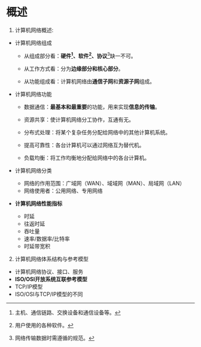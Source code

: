 # 概述
1. 计算机网络概述:
  - 计算机网络组成  
    - 从组成部分看：**硬件[^硬件]、软件[^软件]、协议**[^协议]缺一不可。
    [^硬件]:主机、通信链路、交换设备和通信设备等。  
    [^软件]:用户使用的各种软件。  
    [^协议]:网络传输数据时需遵循的规范。  
    
    - 从工作方式看：分为**边缘部分和核心部分**。
    
    - 从功能组成看：计算机网络由**通信子网**和**资源子网**组成。
    
  - 计算机网络功能
    - 数据通信：**最基本和最重要**的功能，用来实现**信息的传输**。

    - 资源共享：使计算机网络分工协作，互通有无。

    - 分布式处理：将某个复杂任务分配给网络中的其他计算机系统。

    - 提高可靠性：各台计算机可以通过网络互为替代机。

    - 负载均衡：将工作均衡地分配给网络中的各台计算机。

  - 计算机网络分类
    - 网络的作用范围：广域网（WAN）、域域网（MAN）、局域网（LAN）
    - 网络使用者：公用网络、专用网络   
  - **计算机网络性能指标**
    - 时延
    - 往返时延
    - 吞吐量
    - 速率/数据率/比特率
    - 时延带宽积
2. 计算机网络体系结构与参考模型
  - 计算机网络协议、接口、服务
  - **ISO/OSI开放系统互联参考模型**
  - TCP/IP模型
  - ISO/OSI与TCP/IP模型的不同
